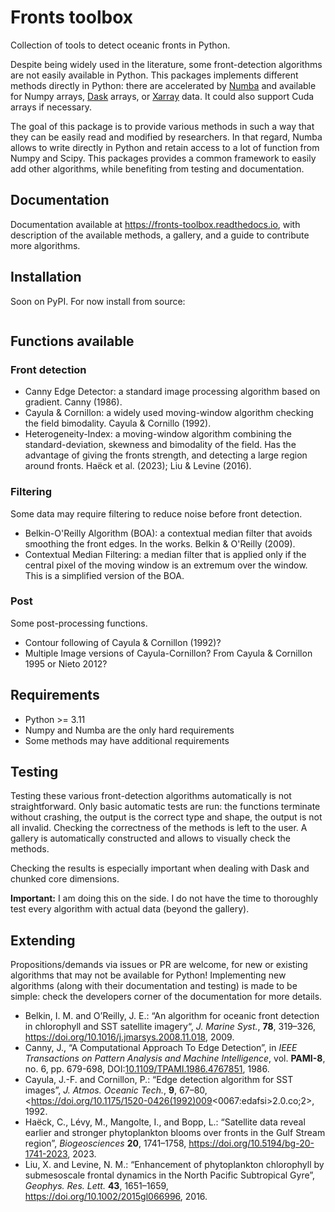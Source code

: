 # Fronts toolbox

Collection of tools to detect oceanic fronts in Python.

Despite being widely used in the literature, some front-detection algorithms are not easily available in Python.
This packages implements different methods directly in Python: there are accelerated by [Numba](https://numba.pydata.org/) and available for Numpy arrays, [Dask](https://dask.org/) arrays, or [Xarray](https://xarray.dev/) data.
It could also support Cuda arrays if necessary.

The goal of this package is to provide various methods in such a way that they can be easily read and modified by researchers. In that regard, Numba allows to write directly in Python and retain access to a lot of function from Numpy and Scipy. This packages provides a common framework to easily add other algorithms, while benefiting from testing and documentation.

## Documentation

Documentation available at https://fronts-toolbox.readthedocs.io, with description of the available methods, a gallery, and a guide to contribute more algorithms.

## Installation

Soon on PyPI. For now install from source:
``` shell
```

## Functions available

### Front detection

- Canny Edge Detector: a standard image processing algorithm based on gradient. Canny (1986).
- Cayula & Cornillon: a widely used moving-window algorithm checking the field bimodality. Cayula & Cornillo (1992).
- Heterogeneity-Index: a moving-window algorithm combining the standard-deviation, skewness and bimodality of the field. Has the advantage of giving the fronts strength, and detecting a large region around fronts. Haëck et al. (2023); Liu & Levine (2016).

### Filtering

Some data may require filtering to reduce noise before front detection.

- Belkin-O'Reilly Algorithm (BOA): a contextual median filter that avoids smoothing the front edges. In the works. Belkin & O'Reilly (2009).
- Contextual Median Filtering: a median filter that is applied only if the central pixel of the moving window is an extremum over the window. This is a simplified version of the BOA.

### Post

Some post-processing functions.

- Contour following of Cayula & Cornillon (1992)?
- Multiple Image versions of Cayula-Cornillon? From Cayula & Cornillon 1995 or Nieto 2012?

## Requirements

- Python >= 3.11
- Numpy and Numba are the only hard requirements
- Some methods may have additional requirements

## Testing

Testing these various front-detection algorithms automatically is not straightforward.
Only basic automatic tests are run: the functions terminate without crashing, the output is the correct type and shape, the output is not all invalid.
Checking the correctness of the methods is left to the user. A gallery is automatically constructed and allows to visually check the methods.

Checking the results is especially important when dealing with Dask and chunked core dimensions.

**Important:** I am doing this on the side. I do not have the time to thoroughly test every algorithm with actual data (beyond the gallery).

## Extending

Propositions/demands via issues or PR are welcome, for new or existing algorithms that may not be available for Python!
Implementing new algorithms (along with their documentation and testing) is made to be simple: check the developers corner of the documentation for more details.

- Belkin, I. M. and O’Reilly, J. E.: “An algorithm for oceanic front detection in chlorophyll and SST satellite imagery“, *J. Marine Syst.*, **78**, 319–326, https://doi.org/10.1016/j.jmarsys.2008.11.018, 2009.
- Canny, J., “A Computational Approach To Edge Detection”, in *IEEE Transactions on Pattern Analysis and Machine Intelligence*, vol. **PAMI-8**, no. 6, pp. 679-698, DOI:[10.1109/TPAMI.1986.4767851](https://doi.org/10.1109/TPAMI.1986.4767851), 1986.
- Cayula, J.-F. and Cornillon, P.: “Edge detection algorithm for SST images”, *J. Atmos. Oceanic Tech.*, **9**, 67–80, <https://doi.org/10.1175/1520-0426(1992)009<0067:edafsi>2.0.co;2>, 1992.
- Haëck, C., Lévy, M., Mangolte, I., and Bopp, L.: “Satellite data reveal earlier and stronger phytoplankton blooms over fronts in the Gulf Stream region”, *Biogeosciences* **20**, 1741–1758, https://doi.org/10.5194/bg-20-1741-2023, 2023.
- Liu, X. and Levine, N. M.: “Enhancement of phytoplankton chlorophyll by submesoscale frontal dynamics in the North Pacific Subtropical Gyre”, *Geophys. Res. Lett.* **43**, 1651–1659, https://doi.org/10.1002/2015gl066996, 2016.
